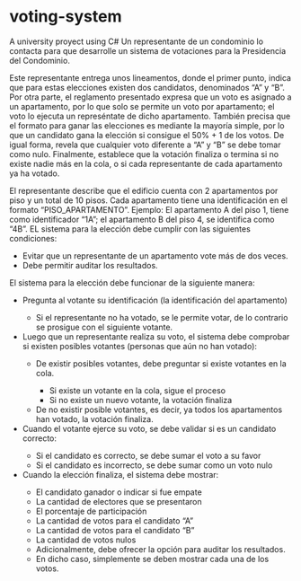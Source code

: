 # voting-system
A university proyect using C#
Un representante de un condominio lo contacta para que desarrolle un sistema de votaciones para la Presidencia del Condominio.

Este representante entrega unos lineamentos, donde el primer punto, indica que para estas elecciones existen dos candidatos, denominados “A” y “B”. Por otra parte, el reglamento presentado expresa que un voto es asignado a un apartamento, por lo que solo se permite un voto por apartamento; el voto lo ejecuta un represéntate de dicho apartamento. También precisa que el formato para ganar las elecciones es mediante la mayoría simple, por lo que un candidato gana la elección si consigue el 50% + 1 de los votos. De igual forma, revela que cualquier voto diferente a “A” y “B” se debe tomar como nulo. Finalmente, establece que la votación finaliza o termina si no existe nadie más en la cola, o si cada representante de cada apartamento ya ha votado.

El representante describe que el edificio cuenta con 2 apartamentos por piso y un total de 10 pisos. Cada apartamento tiene una identificación en el formato “PISO_APARTAMENTO”. Ejemplo: El apartamento A del piso 1, tiene como identificador “1A”; el apartamento B del piso 4, se identifica como “4B”. EL sistema para la elección debe cumplir con las siguientes condiciones:

<ul>
  <li>Evitar que un representante de un apartamento vote más de dos veces.</li>
  <li>Debe permitir auditar los resultados.</li>
</ul>

El sistema para la elección debe funcionar de la siguiente manera:
<ul>
  <li>Pregunta al votante su identificación (la identificación del apartamento)</li>
    <ul>
      <li>Si el representante no ha votado, se le permite votar, de lo contrario se prosigue con el siguiente votante.</li>
    </ul>
  <li>Luego que un representante realiza su voto, el sistema debe comprobar si existen posibles votantes (personas que aún no han votado):</li>
    <ul>
      <li>De existir posibles votantes, debe preguntar si existe votantes en la cola.</li>
        <ul>
          <li>Si existe un votante en la cola, sigue el proceso</li>
          <li>Si no existe un nuevo votante, la votación finaliza</li>
        </ul>
      <li>De no existir posible votantes, es decir, ya todos los apartamentos han votado, la votación finaliza.</li>
    </ul>
  <li>Cuando el votante ejerce su voto, se debe validar si es un candidato correcto:</li>
    <ul>
     <li>Si el candidato es correcto, se debe sumar el voto a su favor</li>
     <li>Si el candidato es incorrecto, se debe sumar como un voto nulo</li>
    </ul>
  <li>Cuando la elección finaliza, el sistema debe mostrar:</li>
    <ul>
      <li>El candidato ganador o indicar si fue empate
      <li>La cantidad de electores que se presentaron
      <li>El porcentaje de participación
      <li>La cantidad de votos para el candidato “A”
      <li>La cantidad de votos para el candidato “B”
      <li>La cantidad de votos nulos
      <li>Adicionalmente, debe ofrecer la opción para auditar los resultados.
      <li>En dicho caso, simplemente se deben mostrar cada una de los votos.
    </ul>
</ul>
